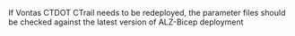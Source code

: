 If Vontas CTDOT CTrail needs to be redeployed, the parameter files should be checked against the latest version of ALZ-Bicep deployment
